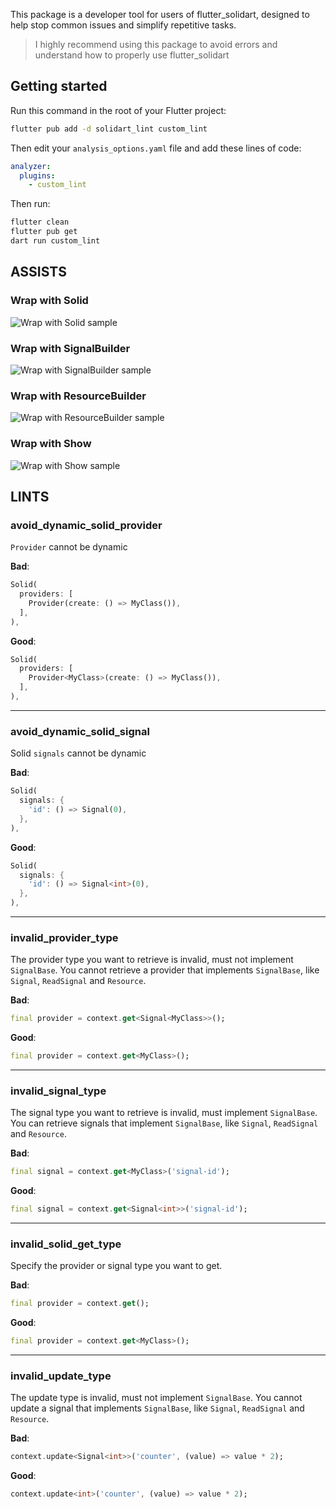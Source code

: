 This package is a developer tool for users of flutter_solidart, designed to help stop common issues and simplify repetitive tasks.

> I highly recommend using this package to avoid errors and understand how to properly use flutter_solidart

## Getting started

Run this command in the root of your Flutter project:

```sh
flutter pub add -d solidart_lint custom_lint
```

Then edit your `analysis_options.yaml` file and add these lines of code:

```yaml
analyzer:
  plugins:
    - custom_lint
```

Then run:

```sh
flutter clean
flutter pub get
dart run custom_lint
```

## ASSISTS

### Wrap with Solid

![Wrap with Solid sample](https://raw.githubusercontent.com/nank1ro/solidart/main/packages/solidart_lint/assets/wrap_with_solid.gif)

### Wrap with SignalBuilder

![Wrap with SignalBuilder sample](https://raw.githubusercontent.com/nank1ro/solidart/main/packages/solidart_lint/assets/wrap_with_signal_builder.gif)

### Wrap with ResourceBuilder

![Wrap with ResourceBuilder sample](https://raw.githubusercontent.com/nank1ro/solidart/main/packages/solidart_lint/assets/wrap_with_resource_builder.gif)

### Wrap with Show

![Wrap with Show sample](https://raw.githubusercontent.com/nank1ro/solidart/main/packages/solidart_lint/assets/wrap_with_show.gif)

## LINTS

### avoid_dynamic_solid_provider

`Provider` cannot be dynamic

**Bad**:

```dart
Solid(
  providers: [
    Provider(create: () => MyClass()),
  ],
),
```

**Good**:

```dart
Solid(
  providers: [
    Provider<MyClass>(create: () => MyClass()),
  ],
),
```

---

### avoid_dynamic_solid_signal

Solid `signals` cannot be dynamic

**Bad**:

```dart
Solid(
  signals: {
    'id': () => Signal(0),
  },
),
```

**Good**:

```dart
Solid(
  signals: {
    'id': () => Signal<int>(0),
  },
),
```

---

### invalid_provider_type

The provider type you want to retrieve is invalid, must not implement `SignalBase`.
You cannot retrieve a provider that implements `SignalBase`, like `Signal`, `ReadSignal` and `Resource`.

**Bad**:

```dart
final provider = context.get<Signal<MyClass>>();
```

**Good**:

```dart
final provider = context.get<MyClass>();
```

---

### invalid_signal_type

The signal type you want to retrieve is invalid, must implement `SignalBase`.
You can retrieve signals that implement `SignalBase`, like `Signal`, `ReadSignal` and `Resource`.

**Bad**:

```dart
final signal = context.get<MyClass>('signal-id');
```

**Good**:

```dart
final signal = context.get<Signal<int>>('signal-id');
```

---

### invalid_solid_get_type

Specify the provider or signal type you want to get.

**Bad**:

```dart
final provider = context.get();
```

**Good**:

```dart
final provider = context.get<MyClass>();
```

---

### invalid_update_type

The update type is invalid, must not implement `SignalBase`.
You cannot update a signal that implements `SignalBase`, like `Signal`, `ReadSignal` and `Resource`.

**Bad**:

```dart
context.update<Signal<int>>('counter', (value) => value * 2);
```

**Good**:

```dart
context.update<int>('counter', (value) => value * 2);
```
